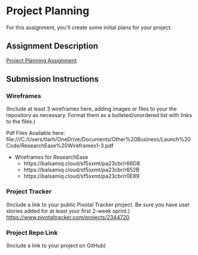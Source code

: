 # Project Planning
For this assignment, you'll create some initial plans for your project.

## Assignment Description
[Project Planning Assignment](https://education.launchcode.org/liftoff/assignments/planning/)

## Submission Instructions

### Wireframes

(Include at least 3 wireframes here, adding images or files to your the repository as necessary. Format them as a bulleted/unordered list with links to the files.)

Pdf Files Available here:  file:///C:/Users/tlarh/OneDrive/Documents/Other%20Business/Launch%20Code/ResearchEase%20Wireframes1-3.pdf




<ul class="Wireframes for ResearchEase">
    <li>Wireframes for ResearchEase
        <ul>
            <li>https://balsamiq.cloud/sf5sxmt/pa23cbr/r66D8</li>
            <li>https://balsamiq.cloud/sf5sxmt/pa23cbr/r652B</li>
            <li>https://balsamiq.cloud/sf5sxmt/pa23cbr/r0E89</li>
        </ul>
    </li>
   
</ul>



### Project Tracker

(Include a link to your public Pivotal Tracker project. Be sure you have user stories added for at least your first 2-week sprint.)
 https://www.pivotaltracker.com/projects/2344720

### Project Repo Link

(Include a link to your project on GitHub)

